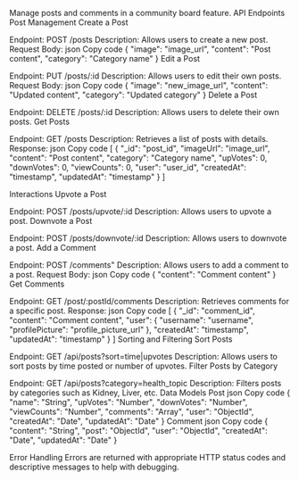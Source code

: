  
Manage posts and comments in a community board feature.
API Endpoints
Post Management
Create a Post

Endpoint: POST /posts
Description: Allows users to create a new post.
Request Body:
json
Copy code
{
  "image": "image_url",
  "content": "Post content",
  "category": "Category name"
}
Edit a Post

Endpoint: PUT /posts/:id
Description: Allows users to edit their own posts.
Request Body:
json
Copy code
{
  "image": "new_image_url",
  "content": "Updated content",
  "category": "Updated category"
}
Delete a Post

Endpoint: DELETE /posts/:id
Description: Allows users to delete their own posts.
Get Posts

Endpoint: GET /posts
Description: Retrieves a list of posts with details.
Response:
json
Copy code
[
  {
    "_id": "post_id",
    "imageUrl": "image_url",
    "content": "Post content",
    "category": "Category name",
    "upVotes": 0,
    "downVotes": 0,
    "viewCounts": 0,
    "user": "user_id",
    "createdAt": "timestamp",
    "updatedAt": "timestamp"
  }
]

Interactions
Upvote a Post

Endpoint: POST /posts/upvote/:id
Description: Allows users to upvote a post.
Downvote a Post

Endpoint: POST /posts/downvote/:id
Description: Allows users to downvote a post.
Add a Comment

Endpoint: POST /comments"
Description: Allows users to add a comment to a post.
Request Body:
json
Copy code
{
  "content": "Comment content"
}
Get Comments

Endpoint: GET /post/:postId/comments
Description: Retrieves comments for a specific post.
Response:
json
Copy code
[
  {
    "_id": "comment_id",
    "content": "Comment content",
    "user": {
      "username": "username",
      "profilePicture": "profile_picture_url"
    },
    "createdAt": "timestamp",
    "updatedAt": "timestamp"
  }
]
Sorting and Filtering
Sort Posts

Endpoint: GET /api/posts?sort=time|upvotes
Description: Allows users to sort posts by time posted or number of upvotes.
Filter Posts by Category

Endpoint: GET /api/posts?category=health_topic
Description: Filters posts by categories such as Kidney, Liver, etc.
Data Models
Post
json
Copy code
{
  "name": "String",
  "upVotes": "Number",
  "downVotes": "Number",
  "viewCounts": "Number",
  "comments": "Array",
  "user": "ObjectId",
  "createdAt": "Date",
  "updatedAt": "Date"
}
Comment
json
Copy code
{
  "content": "String",
  "post": "ObjectId",
  "user": "ObjectId",
  "createdAt": "Date",
  "updatedAt": "Date"
}

Error Handling
Errors are returned with appropriate HTTP status codes and descriptive messages to help with debugging.

